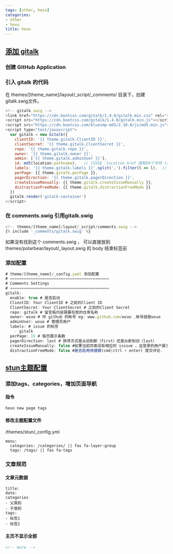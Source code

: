 ```yaml
---
tags: [other, hexo]
categories: 
- other
- hexo
title: hexo
---
```


## [添加 gitalk](https://blog.csdn.net/weixin_43941364/article/details/104160976?ops_request_misc=%257B%2522request%255Fid%2522%253A%2522162692035316780271571612%2522%252C%2522scm%2522%253A%252220140713.130102334.pc%255Fall.%2522%257D&request_id=162692035316780271571612&biz_id=0&utm_medium=distribute.pc_search_result.none-task-blog-2~all~first_rank_v2~rank_v29-23-104160976.first_rank_v2_pc_rank_v29&utm_term=hexo++%E8%AF%84%E8%AE%BA&spm=1018.2226.3001.4187)

### 创建 GitHub Application

### 引入 gitalk 的代码

在 themes/[theme_name]/layout/_script/_comments/ 目录下，创建gitalk.swig文件。
```js
<!-- gitalk.swig -->
<link href="https://cdn.bootcss.com/gitalk/1.4.0/gitalk.min.css" rel="stylesheet" />
<script src="https://cdn.bootcss.com/gitalk/1.4.0/gitalk.min.js"></script>
<script src="https://cdn.bootcss.com/blueimp-md5/2.10.0/js/md5.min.js"></script>
<script type="text/javascript">
  var gitalk = new Gitalk({
    clientID: '{{ theme.gitalk.ClientID }}',
    clientSecret: '{{ theme.gitalk.ClientSecret }}',
    repo: '{{ theme.gitalk.repo }}',
    owner: '{{ theme.gitalk.owner }}',
    admin: ['{{ theme.gitalk.adminUser }}'],
    id: md5(location.pathname),   // ISSUE：location.href 限制50个字符 (应该是Issue 内容存数据库的标识， 具体在页面上无感)
    labels: '{{ theme.gitalk.labels }}'.split(',').filter(l => l),  // 需要的 labels需要一个数组，否则会报错
    perPage: {{ theme.gitalk.perPage }},
    pagerDirection: '{{ theme.gitalk.pagerDirection }}',
    createIssueManually: {{ theme.gitalk.createIssueManually }},
    distractionFreeMode: {{ theme.gitalk.distractionFreeMode }}
  })
  gitalk.render('gitalk-container')
</script>

```
<!-- more -->

### 在 comments.swig 引用gitalk.swig
```js
<!-- themes/[theme_name]/layout/_script/comments.swig -->
{% include '_comments/gitalk.swig' %}
```
如果没有找到这个 comments.swig ， 可以直接放到themes/polarbear/layout/_layout.swig 的 body 结束标签前

### 添加配置
```js
# theme/[theme_name]/_config.yaml 添加配置
# ===========================================
# Comments Settings
# ===========================================
gitalk:
  enable: true # 是否启动
  ClientID: Your ClientID # 之前的Client ID
  ClientSecret: Your ClientSecret # 之前的Client Secret
  repo: gitalk # 留言板内容需要存放的仓库名称
  owner: wsuo # 你 github 的帐号 eg: www.github.com/wsuo ,帐号就是wsuo
  adminUser: wsuo # 管理员用户
  labels: # issue 的标签
    - gitalk
  perPage: 15 # 每页展示条数
  pagerDirection: last # 排序方式是从旧到新（first）还是从新到旧（last）
  createIssueManually: false #如果当前页面没有相应的 isssue ，且登录的用户属于 admin，则会自动创建 issue。如果设置为 true，则显示一个初始化页面，创建 issue 需要点击 init 按钮。
  distractionFreeMode: false #是否启用快捷键(cmd|ctrl + enter) 提交评论.
```



## [stun主题配置](https://blog.csdn.net/qq_26624329/article/details/111411095)

### 添加tags、categories，增加页面导航

#### 指令
```shell
hexo new page tags
```

#### 修改主题配置文件
/themes/stun/_config.yml

```text
menu:
  categories: /categories/ || fas fa-layer-group
  tags: /tags/ || fas fa-tags
```

### 文章规范

#### 文章元数据
```text
title: 
date: 
categories
- 父类别
- 子类别
tags: 
- 标签1
- 标签2
```

#### 主页不显示全部

```md
<!-- more -->
```
